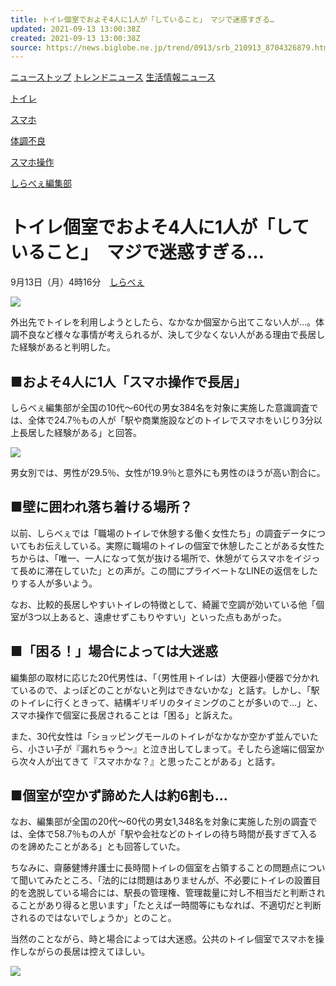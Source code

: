 ```yaml
---
title: トイレ個室でおよそ4人に1人が「していること」　マジで迷惑すぎる…
updated: 2021-09-13 13:00:38Z
created: 2021-09-13 13:00:38Z
source: https://news.biglobe.ne.jp/trend/0913/srb_210913_8704326879.html
---
```


[ニューストップ](https://news.biglobe.ne.jp/)
[トレンドニュース](https://news.biglobe.ne.jp/trend/)
[生活情報ニュース](https://news.biglobe.ne.jp/trend/life/)

[トイレ](https://news.biglobe.ne.jp/list/033/153/%E3%83%88%E3%82%A4%E3%83%AC.html)

[スマホ](https://news.biglobe.ne.jp/list/008/968/%E3%82%B9%E3%83%9E%E3%83%9B.html)

[体調不良](https://news.biglobe.ne.jp/list/038/603/%E4%BD%93%E8%AA%BF%E4%B8%8D%E8%89%AF.html)

[スマホ操作](https://news.biglobe.ne.jp/list/035/259/%E3%82%B9%E3%83%9E%E3%83%9B%E6%93%8D%E4%BD%9C.html)

[しらべぇ編集部](https://news.biglobe.ne.jp/list/048/238/%E3%81%97%E3%82%89%E3%81%B9%E3%81%87%E7%B7%A8%E9%9B%86%E9%83%A8.html)

# トイレ個室でおよそ4人に1人が「していること」　マジで迷惑すぎる…

9月13日（月）4時16分　[しらべぇ](https://news.biglobe.ne.jp/provider/srb/)

![](https://img.sirabee.com/wp-content/uploads/2021/09/GettyImages-1127214503-600x400.jpg)

外出先でトイレを利用しようとしたら、なかなか個室から出てこない人が…。体調不良など様々な事情が考えられるが、決して少なくない人がある理由で長居した経験があると判明した。

## ■およそ4人に1人「スマホ操作で長居」

しらべぇ編集部が全国の10代〜60代の男女384名を対象に実施した意識調査では、全体で24.7％もの人が「駅や商業施設などのトイレでスマホをいじり3分以上長居した経験がある」と回答。

![](https://img.sirabee.com/wp-content/uploads/2021/09/sirabee20210812toilet3.png)

男女別では、男性が29.5％、女性が19.9％と意外にも男性のほうが高い割合に。

## ■壁に囲われ落ち着ける場所？

以前、しらべぇでは「職場のトイレで休憩する働く女性たち」の調査データについてもお伝えしている。実際に職場のトイレの個室で休憩したことがある女性たちからは、「唯一、一人になって気が抜ける場所で、休憩がてらスマホをイジって長めに滞在していた」との声が。この間にプライベートなLINEの返信をしたりする人が多いよう。

なお、比較的長居しやすいトイレの特徴として、綺麗で空調が効いている他「個室が3つ以上あると、遠慮せずこもりやすい」といった点もあがった。

## ■「困る！」場合によっては大迷惑

編集部の取材に応じた20代男性は、「（男性用トイレは）大便器小便器で分かれているので、よっぽどのことがないと列はできないかな」と話す。しかし、「駅のトイレに行くときって、結構ギリギリのタイミングのことが多いので…」と、スマホ操作で個室に長居されることは「困る」と訴えた。

また、30代女性は「ショッピングモールのトイレがなかなか空かず並んでいたら、小さい子が『漏れちゃう〜』と泣き出してしまって。そしたら途端に個室から次々人が出てきて『スマホかな？』と思ったことがある」と話す。

## ■個室が空かず諦めた人は約6割も…

なお、編集部が全国の20代〜60代の男女1,348名を対象に実施した別の調査では、全体で58.7％もの人が「駅や会社などのトイレの待ち時間が長すぎて入るのを諦めたことがある」とも回答していた。

ちなみに、齋藤健博弁護士に長時間トイレの個室を占領することの問題点について聞いてみたところ、「法的には問題はありませんが、不必要にトイレの設置目的を逸脱している場合には、駅長の管理権、管理裁量に対し不相当だと判断されることがあり得ると思います」「たとえば一時間等にもなれば、不適切だと判断されるのではないでしょうか」とのこと。

当然のことながら、時と場合によっては大迷惑。公共のトイレ個室でスマホを操作しながらの長居は控えてほしい。

 [![](https://news.biglobe.ne.jp/img/logo/logo_srb.png)](https://sirabee.com/)
